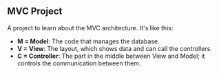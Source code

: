 ## MVC Project

A project to learn about the MVC architecture. It's like this:

- **M = Model**: The code that manages the database.
- **V = View**: The layout, which shows data and can call the controllers.
- **C = Controller**: The part in the middle between View and Model; it controls the communication between them.
